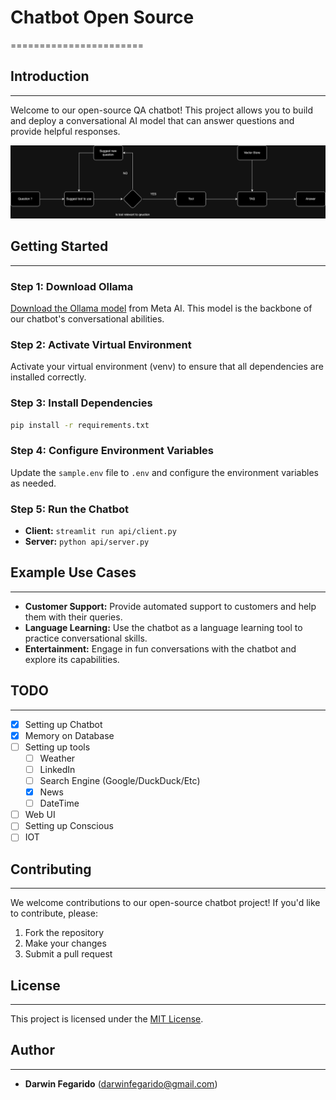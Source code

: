 # Chatbot Open Source
=======================

## Introduction
---------------

Welcome to our open-source QA chatbot! This project allows you to build and deploy a conversational AI model that can answer questions and provide helpful responses.

![Flow Diagram](flow_diagram.png)

## Getting Started
-------------------

### Step 1: Download Ollama

[Download the Ollama model](https://llama.meta.com/) from Meta AI. This model is the backbone of our chatbot's conversational abilities.

### Step 2: Activate Virtual Environment

Activate your virtual environment (venv) to ensure that all dependencies are installed correctly.

### Step 3: Install Dependencies

```bash
pip install -r requirements.txt
```

### Step 4: Configure Environment Variables

Update the `sample.env` file to `.env` and configure the environment variables as needed.

### Step 5: Run the Chatbot

* **Client:** `streamlit run api/client.py`
* **Server:** `python api/server.py`

## Example Use Cases
--------------------

* **Customer Support:** Provide automated support to customers and help them with their queries.
* **Language Learning:** Use the chatbot as a language learning tool to practice conversational skills.
* **Entertainment:** Engage in fun conversations with the chatbot and explore its capabilities.

## TODO
---------------
- [x] Setting up Chatbot
- [x] Memory on Database
- [ ] Setting up tools
    - [ ] Weather
    - [ ] LinkedIn
    - [ ] Search Engine (Google/DuckDuck/Etc)
    - [X] News
    - [ ] DateTime
- [ ] Web UI
- [ ] Setting up Conscious
- [ ] IOT

## Contributing
---------------

We welcome contributions to our open-source chatbot project! If you'd like to contribute, please:

1. Fork the repository
2. Make your changes
3. Submit a pull request

## License
-------

This project is licensed under the [MIT License](https://opensource.org/licenses/MIT).

## Author
-------

* **Darwin Fegarido** ([darwinfegarido@gmail.com](mailto:darwinfegarido@gmail.com))
